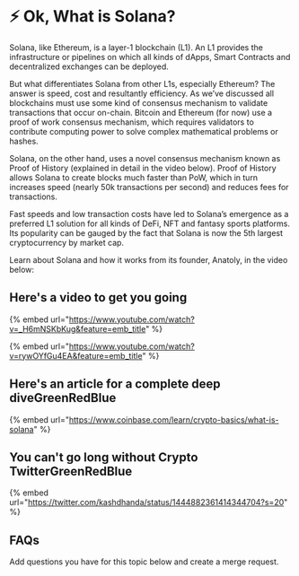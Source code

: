 # ⚡ Ok, What is Solana?

Solana, like Ethereum, is a layer-1 blockchain (L1). An L1 provides the infrastructure or pipelines on which all kinds of dApps, Smart Contracts and decentralized exchanges can be deployed.

But what differentiates Solana from other L1s, especially Ethereum? The answer is speed, cost and resultantly efficiency. As we’ve discussed all blockchains must use some kind of consensus mechanism to validate transactions that occur on-chain. Bitcoin and Ethereum (for now) use a proof of work consensus mechanism, which requires validators to contribute computing power to solve complex mathematical problems or hashes.

Solana, on the other hand, uses a novel consensus mechanism known as Proof of History (explained in detail in the video below). Proof of History allows Solana to create blocks much faster than PoW, which in turn increases speed (nearly 50k transactions per second) and reduces fees for transactions.

Fast speeds and low transaction costs have led to Solana’s emergence as a preferred L1 solution for all kinds of DeFi, NFT and fantasy sports platforms. Its popularity can be gauged by the fact that Solana is now the 5th largest cryptocurrency by market cap.

Learn about Solana and how it works from its founder, Anatoly, in the video below:  

## Here's a video to get you going

{% embed url="https://www.youtube.com/watch?v=_H6mNSKbKug&feature=emb_title" %}

{% embed url="https://www.youtube.com/watch?v=rywOYfGu4EA&feature=emb_title" %}

## Here's an article for a complete deep diveGreenRedBlue

{% embed url="https://www.coinbase.com/learn/crypto-basics/what-is-solana" %}

## You can't go long without Crypto TwitterGreenRedBlue

{% embed url="https://twitter.com/kashdhanda/status/1444882361414344704?s=20" %}

## FAQs

Add questions you have for this topic below and create a merge request.
